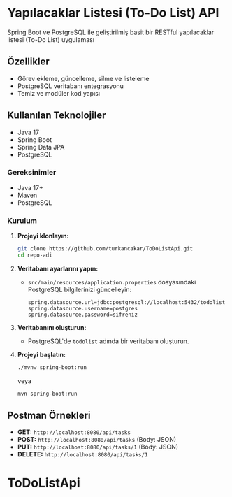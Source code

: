 # Yapılacaklar Listesi (To-Do List) API

Spring Boot ve PostgreSQL ile geliştirilmiş basit bir RESTful yapılacaklar listesi (To-Do List) uygulaması

## Özellikler
- Görev ekleme, güncelleme, silme ve listeleme
- PostgreSQL veritabanı entegrasyonu
- Temiz ve modüler kod yapısı

## Kullanılan Teknolojiler
- Java 17
- Spring Boot
- Spring Data JPA
- PostgreSQL


### Gereksinimler
- Java 17+
- Maven
- PostgreSQL

### Kurulum
1. **Projeyi klonlayın:**
   ```bash
   git clone https://github.com/turkancakar/ToDoListApi.git
   cd repo-adi
   ```
2. **Veritabanı ayarlarını yapın:**
   - `src/main/resources/application.properties` dosyasındaki PostgreSQL bilgilerinizi güncelleyin:
     ```properties
     spring.datasource.url=jdbc:postgresql://localhost:5432/todolist
     spring.datasource.username=postgres
     spring.datasource.password=sifreniz
     ```
3. **Veritabanını oluşturun:**
   - PostgreSQL'de `todolist` adında bir veritabanı oluşturun.

4. **Projeyi başlatın:**
   ```bash
   ./mvnw spring-boot:run
   ```
   veya
   ```bash
   mvn spring-boot:run
   ```


## Postman Örnekleri
- **GET:** `http://localhost:8080/api/tasks`
- **POST:** `http://localhost:8080/api/tasks` (Body: JSON)
- **PUT:** `http://localhost:8080/api/tasks/1` (Body: JSON)
- **DELETE:** `http://localhost:8080/api/tasks/1`

# ToDoListApi
